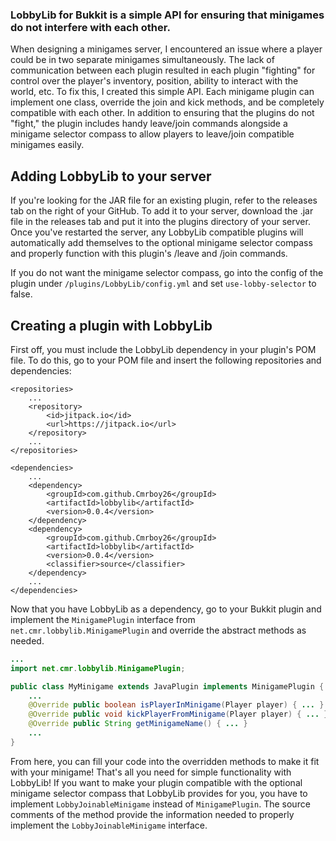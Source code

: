 ### LobbyLib for Bukkit is a simple API for ensuring that minigames do not interfere with each other.

When designing a minigames server, I encountered an issue where a player could be in two separate minigames simultaneously. The lack of communication between each plugin resulted in each plugin "fighting" for control over the player's inventory, position, ability to interact with the world, etc. To fix this, I created this simple API. Each minigame plugin can implement one class, override the join and kick methods, and be completely compatible with each other. In addition to ensuring that the plugins do not "fight," the plugin includes handy leave/join commands alongside a minigame selector compass to allow players to leave/join compatible minigames easily.

## Adding LobbyLib to your server

If you're looking for the JAR file for an existing plugin, refer to the releases tab on the right of your GitHub.
To add it to your server, download the .jar file in the releases tab and put it into the plugins directory of your server.
Once you've restarted the server, any LobbyLib compatible plugins will automatically add themselves to the optional minigame selector compass and
properly function with this plugin's /leave and /join commands. 

If you do not want the minigame selector compass, go into the config of the plugin under ```/plugins/LobbyLib/config.yml``` and set
```use-lobby-selector``` to false.

## Creating a plugin with LobbyLib

First off, you must include the LobbyLib dependency in your plugin's POM file. To do this, go to your POM file and insert the following repositories and dependencies:

```
<repositories>
    ...
    <repository>
        <id>jitpack.io</id>
        <url>https://jitpack.io</url>
    </repository>
    ...
</repositories>

<dependencies>
    ...
    <dependency>
        <groupId>com.github.Cmrboy26</groupId>
        <artifactId>lobbylib</artifactId>
        <version>0.0.4</version>
    </dependency>
    <dependency>
        <groupId>com.github.Cmrboy26</groupId>
        <artifactId>lobbylib</artifactId>
        <version>0.0.4</version>
        <classifier>source</classifier>
    </dependency>
    ...
</dependencies>
```

Now that you have LobbyLib as a dependency, go to your Bukkit plugin and implement the ```MinigamePlugin``` interface from ```net.cmr.lobbylib.MinigamePlugin``` and
override the abstract methods as needed.

```java
...
import net.cmr.lobbylib.MinigamePlugin;

public class MyMinigame extends JavaPlugin implements MinigamePlugin {
    ...
    @Override public boolean isPlayerInMinigame(Player player) { ... }
    @Override public void kickPlayerFromMinigame(Player player) { ... }
    @Override public String getMinigameName() { ... }
    ...
}

```
From here, you can fill your code into the overridden methods to make it fit with your minigame!
That's all you need for simple functionality with LobbyLib! If you want to make your plugin compatible with the
optional minigame selector compass that LobbyLib provides for you, you have to implement ```LobbyJoinableMinigame``` instead of ```MinigamePlugin```. The source comments of the method provide the information needed to properly implement the ```LobbyJoinableMinigame``` interface. 




